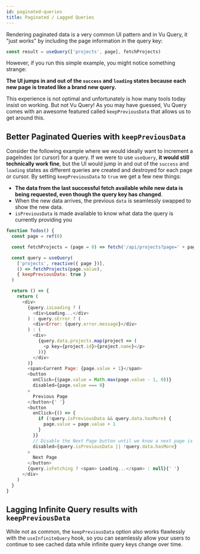 ```yaml
---
id: paginated-queries
title: Paginated / Lagged Queries
---
```


Rendering paginated data is a very common UI pattern and in Vu Query, it "just works" by including the page information in the query key:

```js
const result = useQuery(['projects', page], fetchProjects)
```

However, if you run this simple example, you might notice something strange:

**The UI jumps in and out of the `success` and `loading` states because each new page is treated like a brand new query.**

This experience is not optimal and unfortunately is how many tools today insist on working. But not Vu Query! As you may have guessed, Vu Query comes with an awesome featured called `keepPreviousData` that allows us to get around this.

## Better Paginated Queries with `keepPreviousData`

Consider the following example where we would ideally want to increment a pageIndex (or cursor) for a query. If we were to use `useQuery`, **it would still technically work fine**, but the UI would jump in and out of the `success` and `loading` states as different queries are created and destroyed for each page or cursor. By setting `keepPreviousData` to `true` we get a few new things:

- **The data from the last successful fetch available while new data is being requested, even though the query key has changed**.
- When the new data arrives, the previous `data` is seamlessly swapped to show the new data.
- `isPreviousData` is made available to know what data the query is currently providing you

```js
function Todos() {
  const page = ref(0)

  const fetchProjects = (page = 0) => fetch('/api/projects?page=' + page)

  const query = useQuery(
    ['projects', reactive({ page })],
    () => fetchProjects(page.value),
    { keepPreviousData: true }
  )

  return () => {
    return (
      <div>
        {query.isLoading ? (
          <div>Loading...</div>
        ) : query.sError ? (
          <div>Error: {query.error.message}</div>
        ) : (
          <div>
            {query.data.projects.map(project => (
              <p key={project.id}>{project.name}</p>
            ))}
          </div>
        )}
        <span>Current Page: {page.value + 1}</span>
        <button
          onClick={(page.value = Math.max(page.value - 1, 0))}
          disabled={page.value === 0}
        >
          Previous Page
        </button>{' '}
        <button
          onClick={() => {
            if (!query.isPreviousData && query.data.hasMore) {
              page.value = page.value + 1
            }
          }}
          // Disable the Next Page button until we know a next page is available
          disabled={query.isPreviousData || !query.data.hasMore}
        >
          Next Page
        </button>
        {query.isFetching ? <span> Loading...</span> : null}{' '}
      </div>
    )
  }
}
```

## Lagging Infinite Query results with `keepPreviousData`

While not as common, the `keepPreviousData` option also works flawlessly with the `useInfiniteQuery` hook, so you can seamlessly allow your users to continue to see cached data while infinite query keys change over time.
